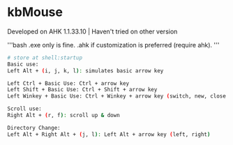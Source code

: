 # kbMouse

Developed on AHK 1.1.33.10 | Haven't tried on other version

'''bash
.exe only is fine.
.ahk if customization is preferred (require ahk).
'''

```bash
# store at shell:startup
Basic use: 
Left Alt + (i, j, k, l): simulates basic arrow key
```

```bash
Left Ctrl + Basic Use: Ctrl + arrow key
Left Shift + Basic Use: Ctrl + Shift + arrow key
Left Winkey + Basic Use: Ctrl + Winkey + arrow key (switch, new, close desktop)

Scroll use:
Right Alt + (r, f): scroll up & down

Directory Change:
Left Alt + Right Alt + (j, l): Left Alt + arrow key (left, right)
```
